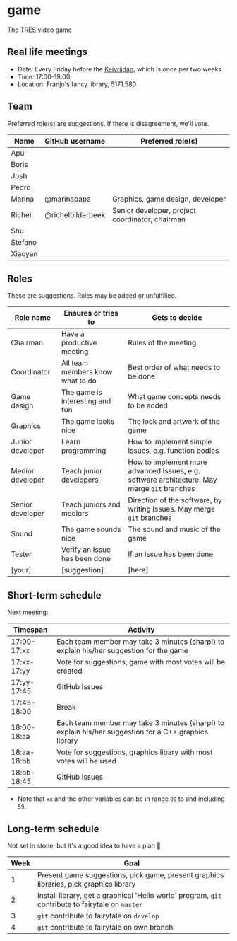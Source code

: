 # game

The TRES video game

## Real life meetings

 * Date: Every Friday before the [Keivrijdag](https://github.com/richelbilderbeek/keivrijdag),
   which is once per two weeks
 * Time: 17:00-19:00
 * Location: Franjo's fancy library, 5171.580

## Team

Preferred role(s) are suggestions. If there is disagreement, we'll vote.

Name    |GitHub username    |Preferred role(s)
--------|-------------------|------------------------------------------------
Apu     |                   |
Boris   |                   |
Josh    |                   |
Pedro   |                   |
Marina  | @marinapapa       |Graphics, game design, developer
Richel  | @richelbilderbeek |Senior developer, project coordinator, chairman
Shu     |                   |
Stefano |                   |
Xiaoyan |                   |

## Roles

These are suggestions. Roles may be added or unfulfilled.

Role name       |Ensures or tries to                           |Gets to decide
----------------|----------------------------------------------|-----------------------------------------------------------------
Chairman        |Have a productive meeting                     |Rules of the meeting
Coordinator     |All team members know what to do              |Best order of what needs to be done
Game design     |The game is interesting and fun               |What game concepts needs to be added
Graphics        |The game looks nice                           |The look and artwork of the game
Junior developer|Learn programming                             |How to implement simple Issues, e.g. function bodies 
Medior developer|Teach junior developers                       |How to implement more advanced Issues, e.g. software architecture. May merge `git` branches
Senior developer|Teach juniors and mediors                     |Direction of the software, by writing Issues. May merge `git` branches
Sound           |The game sounds nice                          |The sound and music of the game
Tester          |Verify an Issue has been done                 |If an Issue has been done
[your]          |[suggestion]                                  |[here]

## Short-term schedule

Next meeting:

Timespan    |Activity
------------|--------------------------------------------------------------------------
17:00-17:xx |Each team member may take 3 minutes (sharp!) to explain his/her suggestion for the game
17:xx-17:yy |Vote for suggestions, game with most votes will be created
17:yy-17:45 |GitHub Issues
17:45-18:00 |Break
18:00-18:aa |Each team member may take 3 minutes (sharp!) to explain his/her suggestion for a C++ graphics library
18:aa-18:bb |Vote for suggestions, graphics libary with most votes will be used
18:bb-18:45 |GitHub Issues

 * Note that `xx` and the other variables can be in range `00` to and including `59`. 

## Long-term schedule

Not set in stone, but it's a good idea to have a plan :rainbow:

Week|Goal
---|---
1|Present game suggestions, pick game, present graphics libraries, pick graphics library
2|Install library, get a graphical 'Hello world' program, `git` contribute to fairytale on `master`
3|`git` contribute to fairytale on `develop`
4|`git` contribute to fairytale on own branch

 
